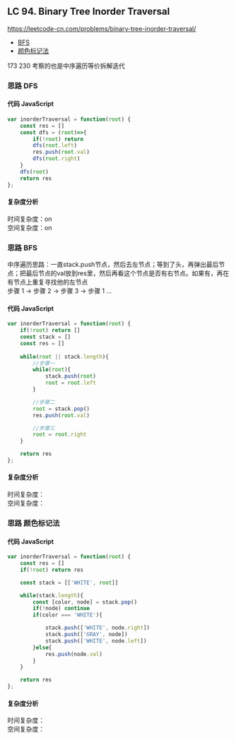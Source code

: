 ## LC 94. Binary Tree Inorder Traversal
https://leetcode-cn.com/problems/binary-tree-inorder-traversal/
- [BFS](#思路-BFS)
- [颜色标记法](#思路-颜色标记法)


173 230 考察的也是中序遍历等价拆解迭代
### 思路 DFS

#### 代码 JavaScript

```JavaScript
var inorderTraversal = function(root) {
    const res = []
    const dfs = (root)=>{
        if(!root) return
        dfs(root.left)
        res.push(root.val)
        dfs(root.right)
    }
    dfs(root)
    return res
};

```

#### 复杂度分析
时间复杂度：on </br>
空间复杂度：on


### 思路 BFS
中序遍历思路：一直stack.push节点，然后去左节点；等到了头，再弹出最后节点；把最后节点的val放到res里，然后再看这个节点是否有右节点。如果有，再在有节点上重复寻找他的左节点   
步骤 1 -> 步骤 2 -> 步骤 3 -> 步骤 1 ...   
#### 代码 JavaScript

```JavaScript
var inorderTraversal = function(root) {
    if(!root) return []
    const stack = []
    const res = []
    
    while(root || stack.length){
        //步骤一
        while(root){
            stack.push(root)
            root = root.left
        }

        //步骤二
        root = stack.pop()
        res.push(root.val)

        //步骤三
        root = root.right
    }

    return res
};

```

#### 复杂度分析
时间复杂度： </br>
空间复杂度：




### 思路 颜色标记法

#### 代码 JavaScript

```JavaScript
var inorderTraversal = function(root) {
    const res = []
    if(!root) return res

    const stack = [['WHITE', root]]

    while(stack.length){
        const [color, node] = stack.pop()
        if(!node) continue
        if(color === 'WHITE'){

            stack.push(['WHITE', node.right])
            stack.push(['GRAY', node])
            stack.push(['WHITE', node.left])
        }else{
            res.push(node.val)
        }
    }

    return res
};

```

#### 复杂度分析
时间复杂度： </br>
空间复杂度：